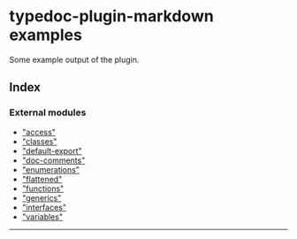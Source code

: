 
<h1 id="typedoc-plugin-markdown-examples">typedoc-plugin-markdown examples</h1>
<p>Some example output of the plugin.</p>

## Index

### External modules

* ["access"](modules/_access_.md)
* ["classes"](modules/_classes_.md)
* ["default-export"](modules/_default_export_.md)
* ["doc-comments"](modules/_doc_comments_.md)
* ["enumerations"](modules/_enumerations_.md)
* ["flattened"](modules/_flattened_.md)
* ["functions"](modules/_functions_.md)
* ["generics"](modules/_generics_.md)
* ["interfaces"](modules/_interfaces_.md)
* ["variables"](modules/_variables_.md)

---

